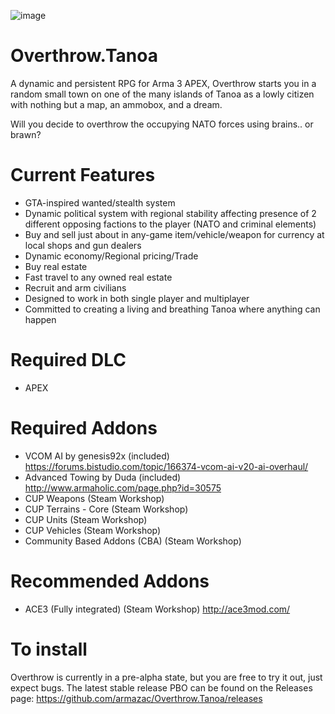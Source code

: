 ![image](https://cloud.githubusercontent.com/assets/19246239/17642714/fc9a8588-6193-11e6-8ddc-aa630382078a.png)

# Overthrow.Tanoa
A dynamic and persistent RPG for Arma 3 APEX, Overthrow starts you in a random small town on one of the many islands of Tanoa as a lowly citizen with nothing but a map, an ammobox, and a dream.

Will you decide to overthrow the occupying NATO forces using brains.. or brawn?

# Current Features
* GTA-inspired wanted/stealth system
* Dynamic political system with regional stability affecting presence of 2 different opposing factions to the player (NATO and criminal elements)
* Buy and sell just about in any-game item/vehicle/weapon for currency at local shops and gun dealers
* Dynamic economy/Regional pricing/Trade
* Buy real estate
* Fast travel to any owned real estate
* Recruit and arm civilians
* Designed to work in both single player and multiplayer
* Committed to creating a living and breathing Tanoa where anything can happen

# Required DLC
* APEX

# Required Addons
* VCOM AI by genesis92x (included) https://forums.bistudio.com/topic/166374-vcom-ai-v20-ai-overhaul/
* Advanced Towing by Duda (included) http://www.armaholic.com/page.php?id=30575
* CUP Weapons (Steam Workshop)
* CUP Terrains - Core (Steam Workshop)
* CUP Units (Steam Workshop)
* CUP Vehicles (Steam Workshop)
* Community Based Addons (CBA) (Steam Workshop)

# Recommended Addons
* ACE3 (Fully integrated) (Steam Workshop) http://ace3mod.com/

# To install
Overthrow is currently in a pre-alpha state, but you are free to try it out, just expect bugs. The latest stable release PBO can be found on the Releases page: https://github.com/armazac/Overthrow.Tanoa/releases

